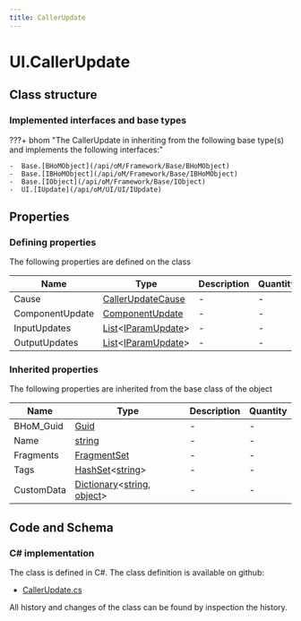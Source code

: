 ```yaml
---
title: CallerUpdate
---
```


# UI.CallerUpdate



## Class structure

### Implemented interfaces and base types

???+ bhom "The CallerUpdate in inheriting from the following base type(s) and implements the following interfaces:"

    -  Base.[BHoMObject](/api/oM/Framework/Base/BHoMObject)
    -  Base.[IBHoMObject](/api/oM/Framework/Base/IBHoMObject)
    -  Base.[IObject](/api/oM/Framework/Base/IObject)
    -  UI.[IUpdate](/api/oM/UI/UI/IUpdate)


## Properties



### Defining properties

The following properties are defined on the class

| Name             | Type             | Description      | Quantity         |
|------------------|------------------|------------------|------------------|
| Cause | [CallerUpdateCause](/api/oM/UI/UI/CallerUpdateCause) | - | - |
| ComponentUpdate | [ComponentUpdate](/api/oM/UI/UI/ComponentUpdate) | - | - |
| InputUpdates | [List](https://learn.microsoft.com/en-us/dotnet/api/System.Collections.Generic.List-1?view=netstandard-2.0)&lt;[IParamUpdate](/api/oM/UI/UI/IParamUpdate)&gt; | - | - |
| OutputUpdates | [List](https://learn.microsoft.com/en-us/dotnet/api/System.Collections.Generic.List-1?view=netstandard-2.0)&lt;[IParamUpdate](/api/oM/UI/UI/IParamUpdate)&gt; | - | - |


### Inherited properties
The following properties are inherited from the base class of the object

| Name             | Type             | Description      | Quantity         |
|------------------|------------------|------------------|------------------|
| BHoM_Guid | [Guid](https://learn.microsoft.com/en-us/dotnet/api/System.Guid?view=netstandard-2.0) | - | - |
| Name | [string](https://learn.microsoft.com/en-us/dotnet/api/System.String?view=netstandard-2.0) | - | - |
| Fragments | [FragmentSet](/api/oM/Framework/Base/FragmentSet) | - | - |
| Tags | [HashSet](https://learn.microsoft.com/en-us/dotnet/api/System.Collections.Generic.HashSet-1?view=netstandard-2.0)&lt;[string](https://learn.microsoft.com/en-us/dotnet/api/System.String?view=netstandard-2.0)&gt; | - | - |
| CustomData | [Dictionary](https://learn.microsoft.com/en-us/dotnet/api/System.Collections.Generic.Dictionary-2?view=netstandard-2.0)&lt;[string](https://learn.microsoft.com/en-us/dotnet/api/System.String?view=netstandard-2.0), [object](https://learn.microsoft.com/en-us/dotnet/api/System.Object?view=netstandard-2.0)&gt; | - | - |


## Code and Schema

### C# implementation

The class is defined in C#. The class definition is available on github:

- [CallerUpdate.cs](https://github.com/BHoM/BHoM_UI/blob/develop/UI_oM/Updates/CallerUpdate.cs)

All history and changes of the class can be found by inspection the history.

